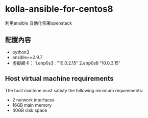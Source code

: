 # kolla-ansible-for-centos8

利用ansible 自動化佈署openstack

## 配置內容
* python3
* ansible==2.9.7
* 虛擬網卡： 1.enp0s3 : "10.0.2.15"  2.enp0s8:"10.0.3.15"

## Host virtual machine requirements
The host machine must satisfy the following minimum requirements:

* 2 network interfaces
* 16GB main memory
* 40GB disk space
